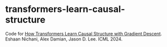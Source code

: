 # transformers-learn-causal-structure

Code for [How Transformers Learn Causal Structure with Gradient Descent](https://arxiv.org/abs/2402.14735). Eshaan Nichani, Alex Damian, Jason D. Lee. ICML 2024.
